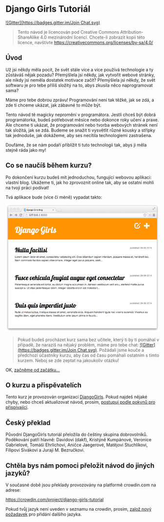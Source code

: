 # Django Girls Tutoriál
[![Gitter](https://badges.gitter.im/Join Chat.svg)](https://gitter.im/DjangoGirls/tutorial?utm_source=badge&utm_medium=badge&utm_campaign=pr-badge&utm_content=badge)

> Tento návod je licencován pod Creative Commons Attribution-ShareAlike 4.0 mezinárodní licencí. Chcete-li zobrazit kopii této licence, navštivte https://creativecommons.org/licenses/by-sa/4.0/

## Úvod

Už jsi někdy měla pocit, že svět stále více a více používá technologie a ty zůstáváš nějak pozadu? Přemýšlela jsi někdy, jak vytvořit webové stránky, ale nikdy jsi neměla dostatek motivace začít? Přemýšlela jsi někdy, že svět softwaru je pro tebe příliš složitý na to, abys zkusila něco naprogramovat sama?

Máme pro tebe dobrou zprávu! Programování není tak těžké, jak se zdá, a zde ti chceme ukázat, jak zábavné to může být.

Tento návod tě magicky nepromění v programátora. Jestli chceš být dobrá programátorka, budeš potřebovat měsíce nebo dokonce roky učení a praxe. Ale chceme ti ukázat, že programování nebo tvorba webových stránek není tak složitá, jak se zdá. Budeme se snažit ti vysvětlit různé kousky a střípky tak jednoduše, jak dokážeme, aby ses necítila technologiemi zastrašena.

Doufáme, že se nám podaří přiblížit ti tuto technologii tak, abys ji měla stejně ráda jako my!

## Co se naučíš během kurzu?

Po dokončení kurzu budeš mít jednoduchou, fungující webovou aplikaci: vlastní blog. Ukážeme ti, jak ho zprovoznit online tak, aby se ostatní mohli na tvoji práci podívat!

Tvá aplikace bude (více či méně) vypadat takto:

![Figure 0.1][2]

 [2]: images/application.png

> Pokud budeš procházet kurz sama bez učitele, který ti by ti pomáhal v případě, že narazíš na nějaký problém, máme pro tebe chat: [![Gitter](https://badges.gitter.im/Join Chat.svg)](https://gitter.im/DjangoGirls/tutorial?utm_source=badge&utm_medium=badge&utm_campaign=pr-badge&utm_content=badge). Požádali jsme kouče a předchozí účastníky kurzu, aby čas od času pomáhali ostatním s tímto kurzem. Neboj se zde zeptat na jakoukoliv otázku!

OK, [začněme od začátku...][3]

 [3]: ./how_the_internet_works/README.md

## O kurzu a přispěvatelích

Tento kurz je provozován organizací [DjangoGirls][4]. Pokud najdeš nějaké chyby, nebo chceš aktualizovat návod, prosím, [postupuj podle pokynů pro přispívající][5].

 [4]: https://djangogirls.org/
 [5]: https://github.com/DjangoGirls/tutorial/blob/master/README.md

## Český překlad

Původní DjangoGirls tutoriál přeložila do češtiny skupina dobrovolníků. Poděkování patří hlavně:
Davidovi (dakf), Kristýně Kumpánové, Veronice Gabrielové, Tomáši Ehrlichovi,
Aničce Jaegerové, Matějovi Stuchlíkovi, Filipovi Sivákovi a Juraji M. Bezručkovi.

## Chtěla bys nám pomoci přeložit návod do jiných jazyků?

V současné době jsou překlady provozovány na platformě crowdin.com na adrese:

https://crowdin.com/project/django-girls-tutorial

Pokud tvůj jazyk není uveden v seznamu na crowdin, prosím, [založ nový požadavek][6] pro přidání dalšího jazyka.

 [6]: https://github.com/DjangoGirls/tutorial/issues/new
